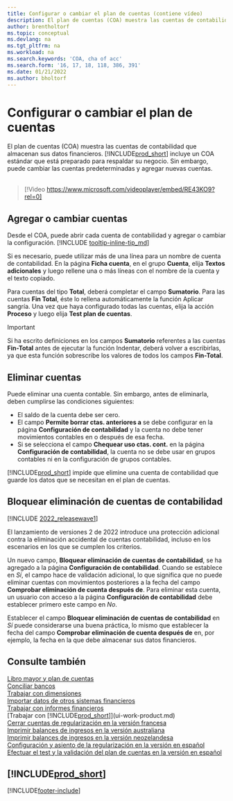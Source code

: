 ```yaml
---
title: Configurar o cambiar el plan de cuentas (contiene vídeo)
description: El plan de cuentas (COA) muestra las cuentas de contabilidad que almacenan sus datos financieros. Puede cambiar las cuentas predeterminadas en el plan de cuentas y puede agregar nuevas cuentas.
author: brentholtorf
ms.topic: conceptual
ms.devlang: na
ms.tgt_pltfrm: na
ms.workload: na
ms.search.keywords: 'COA, cha of acc'
ms.search.form: '16, 17, 18, 118, 386, 391'
ms.date: 01/21/2022
ms.author: bholtorf
---
```

# Configurar o cambiar el plan de cuentas

El plan de cuentas (COA) muestra las cuentas de contabilidad que almacenan sus datos financieros. [!INCLUDE[prod_short](includes/prod_short.md)] incluye un COA estándar que está preparado para respaldar su negocio. Sin embargo, puede cambiar las cuentas predeterminadas y agregar nuevas cuentas.
<br><br>  

> [!Video https://www.microsoft.com/videoplayer/embed/RE43KO9?rel=0]

## Agregar o cambiar cuentas

Desde el COA, puede abrir cada cuenta de contabilidad y agregar o cambiar la configuración. [!INCLUDE [tooltip-inline-tip_md](includes/tooltip-inline-tip_md.md)] 

Si es necesario, puede utilizar más de una línea para un nombre de cuenta de contabilidad. En la página **Ficha cuenta**, en el grupo **Cuenta**, elija **Textos adicionales** y luego rellene una o más líneas con el nombre de la cuenta y el texto copiado.  

Para cuentas del tipo **Total**, deberá completar el campo **Sumatorio**. Para las cuentas **Fin Total**, éste lo rellena automáticamente la función Aplicar sangría. Una vez que haya configurado todas las cuentas, elija la acción **Proceso** y luego elija **Test plan de cuentas**.  

> [!IMPORTANT]
> Si ha escrito definiciones en los campos **Sumatorio** referentes a las cuentas **Fin-Total** antes de ejecutar la función Indentar, deberá volver a escribirlas, ya que esta función sobrescribe los valores de todos los campos **Fin-Total**.

## Eliminar cuentas

Puede eliminar una cuenta contable. Sin embargo, antes de eliminarla, deben cumplirse las condiciones siguientes:  

* El saldo de la cuenta debe ser cero.  
* El campo **Permite borrar ctas. anteriores a** se debe configurar en la página **Configuración de contabilidad** y la cuenta no debe tener movimientos contables en o después de esa fecha.  
* Si se selecciona el campo **Chequear uso ctas. cont.** en la página **Configuración de contabilidad**, la cuenta no se debe usar en grupos contables ni en la configuración de grupos contables.  

[!INCLUDE[prod_short](includes/prod_short.md)] impide que elimine una cuenta de contabilidad que guarde los datos que se necesitan en el plan de cuentas.  

## Bloquear eliminación de cuentas de contabilidad

[!INCLUDE [2022_releasewave1](includes/2022_releasewave1.md)]

El lanzamiento de versiones 2 de 2022 introduce una protección adicional contra la eliminación accidental de cuentas contabilidad, incluso en los escenarios en los que se cumplen los criterios.  

Un nuevo campo, **Bloquear eliminación de cuentas de contabilidad**, se ha agregado a la página **Configuración de contabilidad**. Cuando se establece en *Sí*, el campo hace de validación adicional, lo que significa que no puede eliminar cuentas con movimientos posteriores a la fecha del campo **Comprobar eliminación de cuenta después de**. Para eliminar esta cuenta, un usuario con acceso a la página **Configuración de contabilidad** debe establecer primero este campo en *No*.  

Establecer el campo **Bloquear eliminación de cuentas de contabilidad** en *Sí* puede considerarse una buena práctica, lo mismo que establecer la fecha del campo **Comprobar eliminación de cuenta después de** en, por ejemplo, la fecha en la que debe almacenar sus datos financieros.  

## Consulte también

[Libro mayor y plan de cuentas](finance-general-ledger.md)  
[Conciliar bancos](bank-manage-bank-accounts.md)  
[Trabajar con dimensiones](finance-dimensions.md)  
[Importar datos de otros sistemas financieros](across-import-data-configuration-packages.md)  
[Trabajar con informes financieros](bi-how-work-account-schedule.md)  
[Trabajar con [!INCLUDE[prod_short](includes/prod_short.md)]](ui-work-product.md)  
[Cerrar cuentas de regularización en la versión francesa](LocalFunctionality/France/how-to-close-income-statement-accounts.md)  
[Imprimir balances de ingresos en la versión australiana](LocalFunctionality/Australia/how-to-print-income-statements.md)  
[Imprimir balances de ingresos en la versión neozelandesa](LocalFunctionality/NewZealand/how-to-print-income-statements.md)  
[Configuración y asiento de la regularización en la versión en español](LocalFunctionality/Spain/how-to-set-up-and-close-income-statement-balances.md)  
[Efectuar el test y la validación del plan de cuentas en la versión en español](LocalFunctionality/Spain/how-to-indent-and-validate-chart-of-accounts.md)  

## [!INCLUDE[prod_short](includes/free_trial_md.md)]

[!INCLUDE[footer-include](includes/footer-banner.md)]

